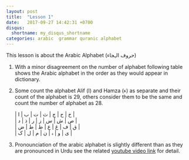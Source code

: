 ```yaml
---
layout: post
title:  "Lesson 1"
date:   2017-09-27 14:42:31 +0700
disqus: 
  shortname: my_disqus_shortname
categories: arabic  grammar quranic alphabet
---
```


This lesson is about the Arabic Alphabet (حروف الہجاء)
1. With a minor disagreement on the number of alphabet following table shows
the Arabic alphabet in the order as they would appear in dictionary.
2. Some count the alphabet Alif (ا) and Hamza (ء) as separate and their count of
the alphabet is 29, others consider them to be the same and count the number of alphabet as 28.


      | خ | ح | ج | ث | ت | ب | ا |  
      | ص | ش | س | ز | ر | ذ | د |  
      | ق | ف | غ | ع | ظ | ط | ض |  
      | ی | و | ہ | ن | م | ل | ک |  

3. Pronounciation of the arabic alphabet is slightly different than as they are pronounced in Urdu see the related [youtube video link](https://www.youtube.com/watch?v=OR_UEH4QrHI&list=PLfBhp8Gb7w6YFjZw_0Y7R8w2aY8LeVw83) for detail.

